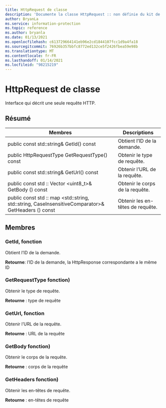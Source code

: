```yaml
---
title: HttpRequest de classe
description: 'Documente la classe HttpRequest :: non définie du kit de développement logiciel (SDK) Microsoft Information Protection (MIP).'
author: BryanLa
ms.service: information-protection
ms.topic: reference
ms.author: bryanla
ms.date: 01/13/2021
ms.openlocfilehash: c613729664141eb96e2cd1844107fcc1d9a4fa18
ms.sourcegitcommit: 76926b357bbfc8772ed132ce5f2426fbea59e98b
ms.translationtype: MT
ms.contentlocale: fr-FR
ms.lasthandoff: 01/14/2021
ms.locfileid: "98215219"
---
```

# <a name="class-httprequest"></a>HttpRequest de classe 
Interface qui décrit une seule requête HTTP.
  
## <a name="summary"></a>Résumé
 Membres                        | Descriptions                                
--------------------------------|---------------------------------------------
public const std::string& GetId() const  |  Obtient l’ID de la demande.
public HttpRequestType GetRequestType() const  |  Obtenir le type de requête.
public const std::string& GetUrl() const  |  Obtenir l’URL de la requête.
public const std :: Vector \<uint8_t\>& GetBody () const  |  Obtenir le corps de la requête.
public const std :: map \<std::string, std::string, CaseInsensitiveComparator\>& GetHeaders () const  |  Obtenir les en-têtes de requête.
  
## <a name="members"></a>Membres
  
### <a name="getid-function"></a>GetId, fonction
Obtient l’ID de la demande.

  
**Retourne**: l’ID de la demande, la HttpResponse correspondante a le même ID
  
### <a name="getrequesttype-function"></a>GetRequestType fonction)
Obtenir le type de requête.

  
**Retourne** : type de requête
  
### <a name="geturl-function"></a>GetUrl, fonction
Obtenir l’URL de la requête.

  
**Retourne** : URL de la requête
  
### <a name="getbody-function"></a>GetBody fonction)
Obtenir le corps de la requête.

  
**Retourne** : corps de la requête
  
### <a name="getheaders-function"></a>GetHeaders fonction)
Obtenir les en-têtes de requête.

  
**Retourne** : en-têtes de requête